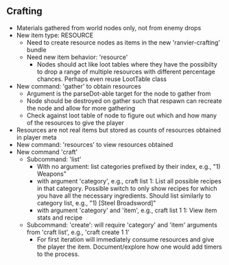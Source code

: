 Crafting
---

* Materials gathered from world nodes only, not from enemy drops
* New item type: RESOURCE
  * Need to create resource nodes as items in the new 'ranvier-crafting' bundle
  * Need new item behavior: 'resource'
    * Nodes should act like loot tables where they have the possibilty to drop a range of multiple resources with
      different percentage chances. Perhaps even reuse LootTable class
* New command: 'gather' to obtain resources
  * Argument is the parseDot-able target for the node to gather from
  * Node should be destroyed on gather such that respawn can recreate the node and allow for more gathering
  * Check against loot table of node to figure out which and how many of the resources to give the player
* Resources are not real items but stored as counts of resources obtained in player meta
* New command: 'resources' to view resources obtained
* New command 'craft'
  * Subcommand: 'list'
    * With no argument: list categories prefixed by their index, e.g., "1) Weapons"
    * with argument 'category', e.g., craft list 1: List all possible recipes in that category. Possible switch to only
      show recipes for which you have all the necessary ingredients. Should list similarly to category list, e.g.,
      "1) [Steel Broadsword]"
    * with argument 'category' and 'item', e.g., craft list 1 1: View item stats and recipe
  * Subcommand: 'create': will require 'category' and 'item' arguments from 'craft list', e.g., 'craft create 1 1'
    * For first iteration will immediately consume resources and give the player the item. Document/explore how one
      would add timers to the process.
